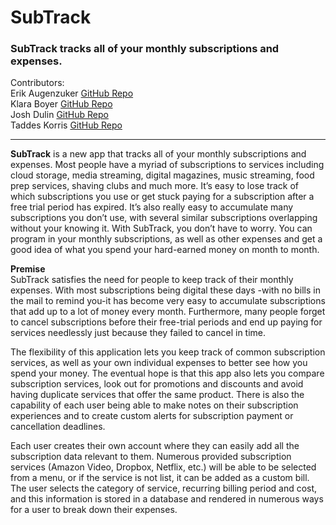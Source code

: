 # SubTrack
 <h3>SubTrack tracks all of your monthly subscriptions and expenses.</h3>
 
 Contributors:<br>
 Erik Augenzuker [GitHub Repo](https://github.com/Eaug2)<br>
 Klara Boyer     [GitHub Repo](https://github.com/kawboyer) <br>
 Josh Dulin      [GitHub Repo](https://github.com/jzdulin) <br>
 Taddes Korris   [GitHub Repo](https://github.com/taddes)
 
 <hr>
 
**SubTrack** is a new app that tracks all of your monthly subscriptions and expenses. Most people have a myriad of subscriptions to services including cloud storage, media streaming, digital magazines, music streaming, food prep services, shaving clubs and much more. It’s easy to lose track of which subscriptions you use or get stuck paying for a subscription after a free trial period has expired.  It’s also really easy to accumulate many subscriptions you don’t use, with several similar subscriptions overlapping without your knowing it.  With SubTrack, you don’t have to worry. You can program in your monthly subscriptions, as well as other expenses and get a good idea of what you spend your hard-earned money on month to month.

**Premise**<br>
SubTrack satisfies the need for people to keep track of their monthly expenses.  With most subscriptions being digital these days -with no bills in the mail to remind you-it has become very easy to accumulate subscriptions that add up to a lot of money every month.  Furthermore, many people forget to cancel subscriptions before their free-trial periods and end up paying for services needlessly just because they failed to cancel in time.  

The flexibility of this application lets you keep track of common subscription services, as well as your own individual expenses to better see how you spend your money.  The eventual hope is that this app also lets you compare subscription services, look out for promotions and discounts and avoid having duplicate services that offer the same product.  There is also the capability of each user being able to make notes on their subscription experiences and to create custom alerts for subscription payment or cancellation deadlines.  

Each user creates their own account where they can easily add all the subscription data relevant to them.  Numerous  provided subscription services (Amazon Video, Dropbox, Netflix, etc.)  will be able to be selected from a menu, or if the service is not list, it can be added as a custom bill.  The user selects the category of service, recurring billing period and cost, and this information is stored in a database and rendered in numerous ways for a user to break down their expenses. 


